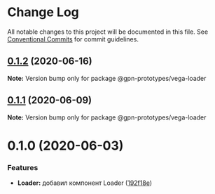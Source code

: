 # Change Log

All notable changes to this project will be documented in this file.
See [Conventional Commits](https://conventionalcommits.org) for commit guidelines.

## [0.1.2](https://github.com/gpn-prototypes/vega-ui/compare/@gpn-prototypes/vega-loader@0.1.1...@gpn-prototypes/vega-loader@0.1.2) (2020-06-16)

**Note:** Version bump only for package @gpn-prototypes/vega-loader





## [0.1.1](https://github.com/gpn-prototypes/vega-ui/compare/@gpn-prototypes/vega-loader@0.1.0...@gpn-prototypes/vega-loader@0.1.1) (2020-06-09)

**Note:** Version bump only for package @gpn-prototypes/vega-loader





# 0.1.0 (2020-06-03)

### Features

- **Loader:** добавил компонент Loader ([192f18e](https://github.com/gpn-prototypes/vega-ui/commit/192f18e267d3647e069c2ff7ee8139e6f6787c5c))
